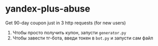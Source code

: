 # yandex-plus-abuse
Get 90-day coupon just in 3 http requests (for new users)

1. Чтобы просто получить купон, запусти `generator.py`
2. Чтобы завести тг-бота, введи токен в `bot.py` и запусти сам файл
